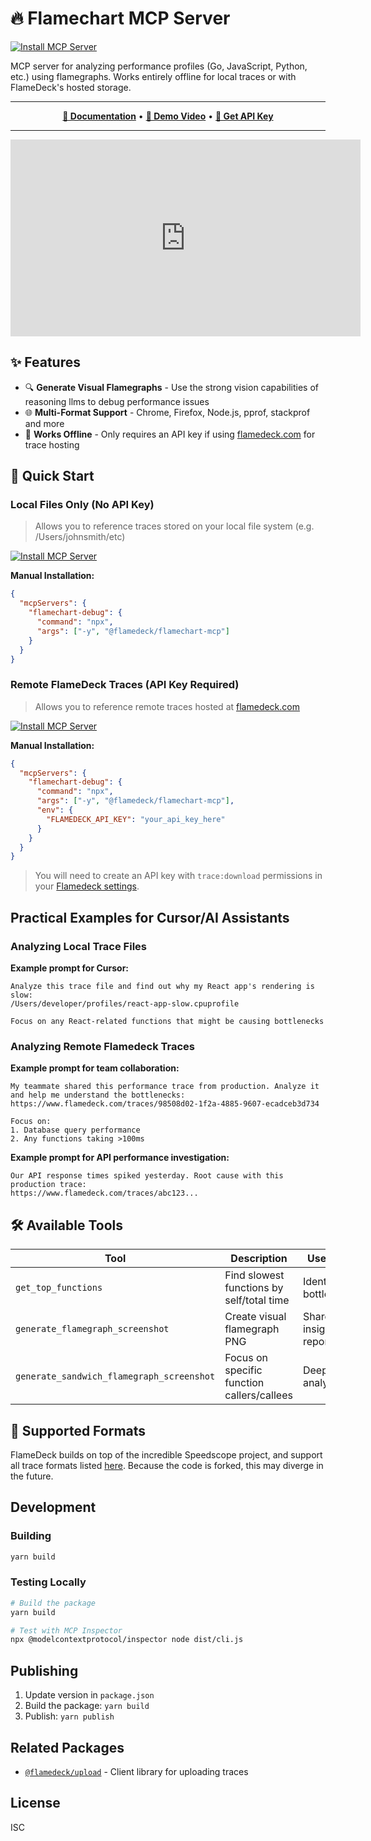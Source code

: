 # 🔥 Flamechart MCP Server

[![Install MCP Server](https://cursor.com/deeplink/mcp-install-light.svg)](https://cursor.com/install-mcp?name=flamedeck&config=eyJjb21tYW5kIjoibnB4IC15IEBmbGFtZWRlY2svZmxhbWVjaGFydC1tY3AifQ%3D%3D)

MCP server for analyzing performance profiles (Go, JavaScript, Python, etc.) using flamegraphs. Works entirely offline for local traces or with FlameDeck's hosted storage.

-----

<div align="center">

[**📖 Documentation**](https://docs.flamedeck.com/mcp-server) • [**🎥 Demo Video**](https://www.youtube.com/watch?v=wNoL82YvuAA) • [**🔑 Get API Key**](https://flamedeck.com/settings/api-keys) 

</div>

-----

<iframe width="560" height="315" src="https://www.youtube.com/embed/wNoL82YvuAA?si=bi-Cj9vwMPI_GdH4" title="YouTube video player" frameborder="0" allow="accelerometer; autoplay; clipboard-write; encrypted-media; gyroscope; picture-in-picture; web-share" referrerpolicy="strict-origin-when-cross-origin" allowfullscreen></iframe>

## ✨ Features

- 🔍 **Generate Visual Flamegraphs** - Use the strong vision capabilities of reasoning llms to debug performance issues
- 🌐 **Multi-Format Support** - Chrome, Firefox, Node.js, pprof, stackprof and more
- 🔌 **Works Offline** - Only requires an API key if using [flamedeck.com](https://flamedeck.com) for trace hosting

## 🚀 Quick Start

### Local Files Only (No API Key)

> Allows you to reference traces stored on your local file system (e.g. /Users/johnsmith/etc)

[![Install MCP Server](https://cursor.com/deeplink/mcp-install-light.svg)](https://cursor.com/install-mcp?name=flamedeck&config=eyJjb21tYW5kIjoibnB4IC15IEBmbGFtZWRlY2svZmxhbWVjaGFydC1tY3AifQ%3D%3D)

**Manual Installation:**
```json
{
  "mcpServers": {
    "flamechart-debug": {
      "command": "npx",
      "args": ["-y", "@flamedeck/flamechart-mcp"]
    }
  }
}
```

### Remote FlameDeck Traces (API Key Required)

> Allows you to reference remote traces hosted at [flamedeck.com](https://flamedeck.com)

[![Install MCP Server](https://cursor.com/deeplink/mcp-install-light.svg)](https://cursor.com/install-mcp?name=flamedeck&config=eyJjb21tYW5kIjoibnB4IC15IEBmbGFtZWRlY2svZmxhbWVjaGFydC1tY3AiLCJlbnYiOnsiRkxBTUVERUNLX0FQSV9LRVkiOiJ5b3VyX2FwaV9rZXlfaGVyZSJ9fQ%3D%3D)

**Manual Installation:**
```json
{
  "mcpServers": {
    "flamechart-debug": {
      "command": "npx",
      "args": ["-y", "@flamedeck/flamechart-mcp"],
      "env": {
        "FLAMEDECK_API_KEY": "your_api_key_here"
      }
    }
  }
}
```

> You will need to create an API key with `trace:download` permissions in your [Flamedeck settings](https://flamedeck.com/settings/api-keys).

## Practical Examples for Cursor/AI Assistants

### Analyzing Local Trace Files

**Example prompt for Cursor:**
```
Analyze this trace file and find out why my React app's rendering is slow:
/Users/developer/profiles/react-app-slow.cpuprofile

Focus on any React-related functions that might be causing bottlenecks
```

### Analyzing Remote Flamedeck Traces

**Example prompt for team collaboration:**
```
My teammate shared this performance trace from production. Analyze it and help me understand the bottlenecks:
https://www.flamedeck.com/traces/98508d02-1f2a-4885-9607-ecadceb3d734

Focus on:
1. Database query performance 
2. Any functions taking >100ms
```

**Example prompt for API performance investigation:**
```
Our API response times spiked yesterday. Root cause with this production trace:
https://www.flamedeck.com/traces/abc123...
```

## 🛠️ Available Tools

| Tool | Description | Use Case |
|------|-------------|----------|
| `get_top_functions` | Find slowest functions by self/total time | Identify bottlenecks |
| `generate_flamegraph_screenshot` | Create visual flamegraph PNG | Share insights, reports |
| `generate_sandwich_flamegraph_screenshot` | Focus on specific function callers/callees | Deep-dive analysis |

## 📁 Supported Formats

FlameDeck builds on top of the incredible Speedscope project, and support all trace formats listed [here](https://github.com/jlfwong/speedscope?tab=readme-ov-file#supported-file-formats). Because the code is forked, this may diverge in the future.

## Development

### Building

```bash
yarn build
```

### Testing Locally

```bash
# Build the package
yarn build

# Test with MCP Inspector
npx @modelcontextprotocol/inspector node dist/cli.js
```

## Publishing

1. Update version in `package.json`
2. Build the package: `yarn build`
3. Publish: `yarn publish`

## Related Packages

- [`@flamedeck/upload`](https://www.npmjs.com/package/@flamedeck/upload) - Client library for uploading traces

## License

ISC 